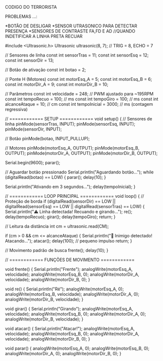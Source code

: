 CODIGO DO TERRORISTA 

PROBLEMAS ...:

*BOTÃO DE DESLIGAR 
*SENSOR UTRASONICO PARA DETECTAR PRESENÇA 
*SENSORES DE CONTRASTE FA,FD E AD  //QUANDO INDETIFICAR A LINHA PRETA RECUAR  

#include <Ultrasonic.h>
Ultrasonic ultrasonic(8, 7); // TRIG = 8, ECHO = 7

// Sensores de linha
const int sensorTras = 11;
const int sensorEsq = 12;
const int sensorDir = 13;

// Botão de ativação
const int botao = 2;

// Ponte H (Motores)
const int motorEsq_A = 5;
const int motorEsq_B = 6;
const int motorDir_A = 9;
const int motorDir_B = 10;

// Parâmetros
const int velocidade = 248;          // PWM ajustado para ~195RPM
const int tempoRecuo = 100;          // ms
const int tempoGiro = 100;           // ms
const int alcanceAtaque = 10;        // cm
const int tempoInicial = 3000;       // ms (contagem regressiva)

// ============ SETUP ============
void setup() {
  // Sensores de linha
  pinMode(sensorTras, INPUT);
  pinMode(sensorEsq, INPUT);
  pinMode(sensorDir, INPUT);

  // Botão
  pinMode(botao, INPUT_PULLUP);

  // Motores
  pinMode(motorEsq_A, OUTPUT);
  pinMode(motorEsq_B, OUTPUT);
  pinMode(motorDir_A, OUTPUT);
  pinMode(motorDir_B, OUTPUT);

  Serial.begin(9600);
  parar();

  // Aguardar botão pressionado
  Serial.println("Aguardando botão...");
  while (digitalRead(botao) == LOW) {
    parar();
    delay(10);
  }

  Serial.println("Ativando em 3 segundos...");
  delay(tempoInicial);
}

// ============ LOOP PRINCIPAL ============
void loop() {
  // Proteção de borda
  if (digitalRead(sensorDir) == LOW || digitalRead(sensorEsq) == LOW || digitalRead(sensorTras) == LOW) {
    Serial.println("⚠️ Linha detectada! Recuando e girando...");
    re();
    delay(tempoRecuo);
    girar();
    delay(tempoGiro);
    return;
  }

  // Leitura da distância
  int cm = ultrasonic.read(CM);

  if (cm > 0 && cm <= alcanceAtaque) {
    Serial.println("🎯 Inimigo detectado! Atacando...");
    atacar();
    delay(100); // pequeno impulso
    return;
  }

  // Movimento padrão de busca
  frente();
  delay(10);
}

// ============ FUNÇÕES DE MOVIMENTO ============

void frente() {
  Serial.println("Frente");
  analogWrite(motorEsq_A, velocidade);
  analogWrite(motorEsq_B, 0);
  analogWrite(motorDir_A, velocidade);
  analogWrite(motorDir_B, 0);
}

void re() {
  Serial.println("Ré");
  analogWrite(motorEsq_A, 0);
  analogWrite(motorEsq_B, velocidade);
  analogWrite(motorDir_A, 0);
  analogWrite(motorDir_B, velocidade);
}

void girar() {
  Serial.println("Girando");
  analogWrite(motorEsq_A, velocidade);
  analogWrite(motorEsq_B, 0);
  analogWrite(motorDir_A, 0);
  analogWrite(motorDir_B, velocidade);
}

void atacar() {
  Serial.println("Atacar!");
  analogWrite(motorEsq_A, velocidade);
  analogWrite(motorEsq_B, 0);
  analogWrite(motorDir_A, velocidade);
  analogWrite(motorDir_B, 0);
}

void parar() {
  analogWrite(motorEsq_A, 0);
  analogWrite(motorEsq_B, 0);
  analogWrite(motorDir_A, 0);
  analogWrite(motorDir_B, 0);
}

